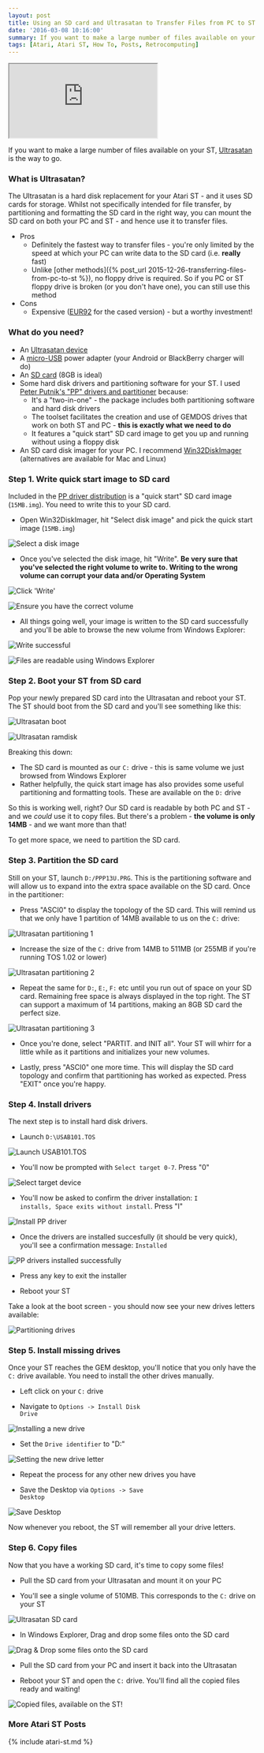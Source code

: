 ```yaml
---
layout: post
title: Using an SD card and Ultrasatan to Transfer Files from PC to ST
date: '2016-03-08 10:16:00'
summary: If you want to make a large number of files available on your ST, Ultrasatan is the way to go ...
tags: [Atari, Atari ST, How To, Posts, Retrocomputing]
---
```


<div class="youtube-container">
<iframe src="https://www.youtube.com/embed/ddwDJn8CV8I?rel=0" 
allowfullscreen class="youtube-video"></iframe>
</div> 

If you want to make a large number of files available on your ST, <a href="http://www.lotharek.pl/product.php?pid=94" target="_blank">Ultrasatan</a> is the way to go.

### What is Ultrasatan?

The Ultrasatan is a hard disk replacement for your Atari ST - and it uses SD cards for storage. Whilst not specifically intended for file transfer, by partitioning and formatting the SD card in the right way, you can mount the SD card on both your PC and ST - and hence use it to transfer files.

* Pros
  * Definitely the fastest way to transfer files - you're only limited by the speed at which your PC can write data to the SD card (i.e. **really** fast)
  * Unlike [other methods]({% post_url 2015-12-26-transferring-files-from-pc-to-st %}), no floppy drive is required. So if you PC or ST floppy drive is broken (or you don't have one), you can still use this method
* Cons
  * Expensive (<a href="http://www.lotharek.pl/product.php?pid=94" target="_blank">EUR92</a> for the cased version) - but a worthy investment!

### What do you need?

* An <a href="http://www.lotharek.pl/product.php?pid=94" target="_blank">Ultrasatan device</a>
* A <a href="http://www.pcmag.com/encyclopedia/term/62117/micro-usb" target="_blank">micro-USB</a> power adapter (your Android or BlackBerry charger will do)
* An <a href="https://en.wikipedia.org/wiki/Secure_Digital" target="_blank">SD card</a> (8GB is ideal)
* Some hard disk drivers and partitioning software for your ST. I used <a href="http://atari.8bitchip.info/pphdr.php" target="_blank">Peter Putnik's "PP" drivers and partitioner</a> because:
  * It's a "two-in-one" - the package includes both partitioning software and hard disk drivers
  * The toolset facilitates the creation and use of GEMDOS drives that work on both ST and PC - **this is exactly what we need to do**
  * It features a "quick start" SD card image to get you up and running without using a floppy disk
* An SD card disk imager for your PC. I recommend <a href="https://sourceforge.net/projects/win32diskimager/" target="_blank">Win32DiskImager</a> (alternatives are available for Mac and Linux)

### Step 1. Write quick start image to SD card

Included in the <a href="http://atari.8bitchip.info/pphdr.php" target="_blank">PP driver distribution</a> is a "quick start" SD card image (<code>15MB.img</code>). You need to write this to your SD card.

* Open Win32DiskImager, hit "Select disk image" and pick the quick start image (<code>15MB.img</code>)

![](/img/posts/atari_st_win32diskimager_a.png "Select a disk image")

* Once you've selected the disk image, hit "Write". **Be very sure that you've selected the right volume to write to. Writing to the wrong volume can corrupt your data and/or Operating System**

![](/img/posts/atari_st_win32diskimager_b.png "Click 'Write'")

![](/img/posts/atari_st_win32diskimager_c.png "Ensure you have the correct volume")

* All things going well, your image is written to the SD card successfully and you'll be able to browse the new volume from Windows Explorer:

![](/img/posts/atari_st_win32diskimager_d.png "Write successful")

![](/img/posts/atari_st_win32diskimager_e.png "Files are readable using Windows Explorer")

### Step 2. Boot your ST from SD card

Pop your newly prepared SD card into the Ultrasatan and reboot your ST. The ST should boot from the SD card and you'll see something like this:

![](/img/posts/atari_st_ultrasatan_boot.png "Ultrasatan boot")

![](/img/posts/atari_st_ultrasatan_ramdisk.png "Ultrasatan ramdisk")

Breaking this down:

* The SD card is mounted as our <code>C:</code> drive - this is same volume we just browsed from Windows Explorer
* Rather helpfully, the quick start image has also provides some useful partitioning and formatting tools. These are available on the <code>D:</code> drive

So this is working well, right? Our SD card is readable by both PC and ST - and we *could* use it to copy files. But there's a problem - **the volume is only 14MB** - and we want more than that!

To get more space, we need to partition the SD card.

### Step 3. Partition the SD card

Still on your ST, launch <code>D:/PPP13U.PRG</code>. This is the partitioning software and will allow us to expand into the extra space available on the SD card. Once in the partitioner:

* Press "ASCI0" to display the topology of the SD card. This will remind us that we only have 1 partition of 14MB available to us on the <code>C:</code> drive:

![](/img/posts/atari_st_ultrasatan_partitioning_1.png "Ultrasatan partitioning 1")

* Increase the size of the <code>C:</code> drive from 14MB to 511MB (or 255MB if you're running TOS 1.02 or lower)

![](/img/posts/atari_st_ultrasatan_partitioning_2.png "Ultrasatan partitioning 2")

* Repeat the same for <code>D:</code>, <code>E:</code>, <code>F:</code> etc until you run out of space on your SD card. Remaining free space is always displayed in the top right. The ST can support a maximum of 14 partitions, making an 8GB SD card the perfect size.

![](/img/posts/atari_st_ultrasatan_partitioning_3.png "Ultrasatan partitioning 3")

* Once you're done, select "PARTIT. and INIT  all". Your ST will whirr for a little while as it partitions and initializes your new volumes.

* Lastly, press "ASCI0" one more time. This will display the SD card topology and confirm that partitioning has worked as expected. Press "EXIT" once you're happy.

### Step 4. Install drivers

The next step is to install hard disk drivers.

* Launch <code>D:\USAB101.TOS</code>

![](/img/posts/atari_st_ultrasatan_install_pp_drivers_1.png "Launch USAB101.TOS")

* You'll now be prompted with <code>Select target 0-7</code>. Press "0"

![](/img/posts/atari_st_ultrasatan_install_pp_drivers_2.png "Select target device")

* You'll now be asked to confirm the driver installation: <code>I installs, Space exits without install</code>. Press "I"

![](/img/posts/atari_st_ultrasatan_install_pp_drivers_3.png "Install PP driver")

* Once the drivers are installed succesfully (it should be very quick), you'll see a confirmation message: <code>Installed</code>

![](/img/posts/atari_st_ultrasatan_install_pp_drivers_4.png "PP drivers installed successfully")

* Press any key to exit the installer

* Reboot your ST

Take a look at the boot screen - you should now see your new drives letters available:

![](/img/posts/atari_st_ultrasatan_partitioning_drives.png "Partitioning drives")

### Step 5. Install missing drives

Once your ST reaches the GEM desktop, you'll notice that you only have the <code>C:</code> drive available. You need to install the other drives manually.

* Left click on your <code>C:</code> drive

* Navigate to <code>Options -> Install Disk Drive</code>

![](/img/posts/atari_st_ultrasatan_install_disk_drive_1.png "Installing a new drive")

* Set the <code>Drive identifier</code> to "D:"

![](/img/posts/atari_st_ultrasatan_install_disk_drive_2.png "Setting the new drive letter")

* Repeat the process for any other new drives you have

* Save the Desktop via <code>Options -> Save Desktop</code>

![](/img/posts/atari_st_ultrasatan_save_desktop.png "Save Desktop")

Now whenever you reboot, the ST will remember all your drive letters.

### Step 6. Copy files

Now that you have a working SD card, it's time to copy some files!

* Pull the SD card from your Ultrasatan and mount it on your PC

* You'll see a single volume of 510MB. This corresponds to the <code>C:</code> drive on your ST

![](/img/posts/atari_st_ultrasatan_sd_card_properties.png "Ultrasatan SD card")

* In Windows Explorer, Drag and drop some files onto the SD card

![](/img/posts/atari_st_ultrasatan_sd_card_copied_files.png "Drag & Drop some files onto the SD card")

* Pull the SD card from your PC and insert it back into the Ultrasatan

* Reboot your ST and open the <code>C:</code> drive. You'll find all the copied files ready and waiting!

![](/img/posts/atari_st_ultrasatan_atari_st_copied_files.png "Copied files, available on the ST!")

### More Atari ST Posts
 
{% include atari-st.md %}
